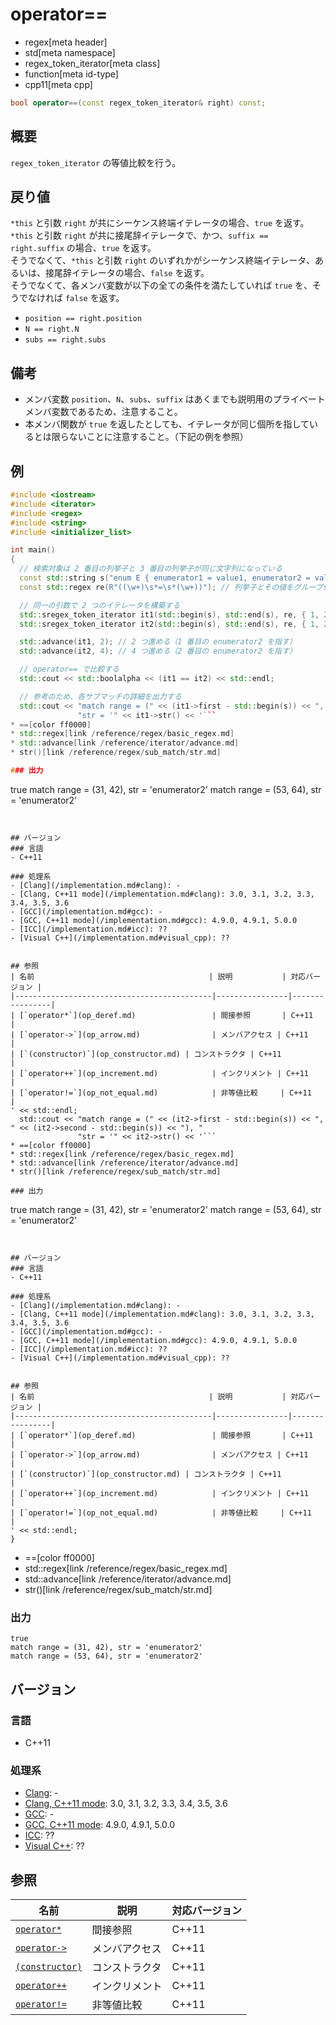 # operator==
* regex[meta header]
* std[meta namespace]
* regex_token_iterator[meta class]
* function[meta id-type]
* cpp11[meta cpp]

```cpp
bool operator==(const regex_token_iterator& right) const;
```

## 概要
`regex_token_iterator` の等値比較を行う。


## 戻り値
`*this` と引数 `right` が共にシーケンス終端イテレータの場合、`true` を返す。  
`*this` と引数 `right` が共に接尾辞イテレータで、かつ、`suffix == right.suffix` の場合、`true` を返す。  
そうでなくて、`*this` と引数 `right` のいずれかがシーケンス終端イテレータ、あるいは、接尾辞イテレータの場合、`false` を返す。  
そうでなくて、各メンバ変数が以下の全ての条件を満たしていれば `true` を、そうでなければ `false` を返す。

- `position == right.position`
- `N == right.N`
- `subs == right.subs`


## 備考
- メンバ変数 `position`、`N`、`subs`、`suffix` はあくまでも説明用のプライベートメンバ変数であるため、注意すること。
- 本メンバ関数が `true` を返したとしても、イテレータが同じ個所を指しているとは限らないことに注意すること。（下記の例を参照）


## 例
```cpp example
#include <iostream>
#include <iterator>
#include <regex>
#include <string>
#include <initializer_list>

int main()
{
  // 検索対象は 2 番目の列挙子と 3 番目の列挙子が同じ文字列になっている
  const std::string s("enum E { enumerator1 = value1, enumerator2 = value2, enumerator2 = value2, };");
  const std::regex re(R"((\w+)\s*=\s*(\w+))"); // 列挙子とその値をグループ化

  // 同一の引数で 2 つのイテレータを構築する
  std::sregex_token_iterator it1(std::begin(s), std::end(s), re, { 1, 2 });
  std::sregex_token_iterator it2(std::begin(s), std::end(s), re, { 1, 2 });

  std::advance(it1, 2); // 2 つ進める（1 番目の enumerator2 を指す）
  std::advance(it2, 4); // 4 つ進める（2 番目の enumerator2 を指す）

  // operator== で比較する
  std::cout << std::boolalpha << (it1 == it2) << std::endl;

  // 参考のため、各サブマッチの詳細を出力する
  std::cout << "match range = (" << (it1->first - std::begin(s)) << ", " << (it1->second - std::begin(s)) << "), "
               "str = '" << it1->str() << '```
* ==[color ff0000]
* std::regex[link /reference/regex/basic_regex.md]
* std::advance[link /reference/iterator/advance.md]
* str()[link /reference/regex/sub_match/str.md]

### 出力
```
true
match range = (31, 42), str = 'enumerator2'
match range = (53, 64), str = 'enumerator2'
```


## バージョン
### 言語
- C++11

### 処理系
- [Clang](/implementation.md#clang): -
- [Clang, C++11 mode](/implementation.md#clang): 3.0, 3.1, 3.2, 3.3, 3.4, 3.5, 3.6
- [GCC](/implementation.md#gcc): -
- [GCC, C++11 mode](/implementation.md#gcc): 4.9.0, 4.9.1, 5.0.0
- [ICC](/implementation.md#icc): ??
- [Visual C++](/implementation.md#visual_cpp): ??


## 参照
| 名前                                       | 説明           | 対応バージョン |
|--------------------------------------------|----------------|----------------|
| [`operator*`](op_deref.md)                 | 間接参照       | C++11          |
| [`operator->`](op_arrow.md)                | メンバアクセス | C++11          |
| [`(constructor)`](op_constructor.md) | コンストラクタ | C++11          |
| [`operator++`](op_increment.md)            | インクリメント | C++11          |
| [`operator!=`](op_not_equal.md)            | 非等値比較     | C++11          |
' << std::endl;
  std::cout << "match range = (" << (it2->first - std::begin(s)) << ", " << (it2->second - std::begin(s)) << "), "
               "str = '" << it2->str() << '```
* ==[color ff0000]
* std::regex[link /reference/regex/basic_regex.md]
* std::advance[link /reference/iterator/advance.md]
* str()[link /reference/regex/sub_match/str.md]

### 出力
```
true
match range = (31, 42), str = 'enumerator2'
match range = (53, 64), str = 'enumerator2'
```


## バージョン
### 言語
- C++11

### 処理系
- [Clang](/implementation.md#clang): -
- [Clang, C++11 mode](/implementation.md#clang): 3.0, 3.1, 3.2, 3.3, 3.4, 3.5, 3.6
- [GCC](/implementation.md#gcc): -
- [GCC, C++11 mode](/implementation.md#gcc): 4.9.0, 4.9.1, 5.0.0
- [ICC](/implementation.md#icc): ??
- [Visual C++](/implementation.md#visual_cpp): ??


## 参照
| 名前                                       | 説明           | 対応バージョン |
|--------------------------------------------|----------------|----------------|
| [`operator*`](op_deref.md)                 | 間接参照       | C++11          |
| [`operator->`](op_arrow.md)                | メンバアクセス | C++11          |
| [`(constructor)`](op_constructor.md) | コンストラクタ | C++11          |
| [`operator++`](op_increment.md)            | インクリメント | C++11          |
| [`operator!=`](op_not_equal.md)            | 非等値比較     | C++11          |
' << std::endl;
}
```
* ==[color ff0000]
* std::regex[link /reference/regex/basic_regex.md]
* std::advance[link /reference/iterator/advance.md]
* str()[link /reference/regex/sub_match/str.md]

### 出力
```
true
match range = (31, 42), str = 'enumerator2'
match range = (53, 64), str = 'enumerator2'
```


## バージョン
### 言語
- C++11

### 処理系
- [Clang](/implementation.md#clang): -
- [Clang, C++11 mode](/implementation.md#clang): 3.0, 3.1, 3.2, 3.3, 3.4, 3.5, 3.6
- [GCC](/implementation.md#gcc): -
- [GCC, C++11 mode](/implementation.md#gcc): 4.9.0, 4.9.1, 5.0.0
- [ICC](/implementation.md#icc): ??
- [Visual C++](/implementation.md#visual_cpp): ??


## 参照
| 名前                                       | 説明           | 対応バージョン |
|--------------------------------------------|----------------|----------------|
| [`operator*`](op_deref.md)                 | 間接参照       | C++11          |
| [`operator->`](op_arrow.md)                | メンバアクセス | C++11          |
| [`(constructor)`](op_constructor.md) | コンストラクタ | C++11          |
| [`operator++`](op_increment.md)            | インクリメント | C++11          |
| [`operator!=`](op_not_equal.md)            | 非等値比較     | C++11          |
